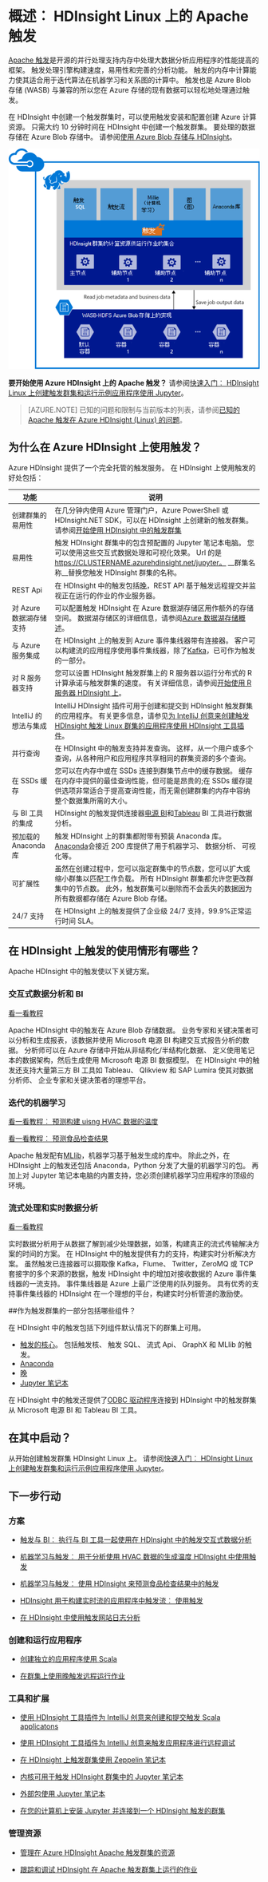 <properties 
    pageTitle="Apache HDInsight 中的触发事件的概述 |Microsoft Azure" 
    description="Apache HDInsight 中的触发和在您的应用程序在 HDInsight 上使用触发的方案简介。" 
    services="hdinsight" 
    documentationCenter="" 
    authors="nitinme" 
    manager="jhubbard" 
    editor="cgronlun"
    tags="azure-portal"/>

<tags 
    ms.service="hdinsight" 
    ms.workload="big-data" 
    ms.tgt_pltfrm="na" 
    ms.devlang="na" 
    ms.topic="get-started-article" 
    ms.date="08/25/2016" 
    ms.author="nitinme"/>

# <a name="overview-apache-spark-on-hdinsight-linux"></a>概述︰ HDInsight Linux 上的 Apache 触发
 
<a href="http://spark.apache.org/" target="_blank">Apache 触发</a>是开源的并行处理支持内存中处理大数据分析应用程序的性能提高的框架。 触发处理引擎构建速度，易用性和完善的分析功能。 触发的内存中计算能力使其适合用于迭代算法在机器学习和关系图的计算中。 触发也是 Azure Blob 存储 (WASB) 与兼容的所以您在 Azure 存储的现有数据可以轻松地处理通过触发。

在 HDInsight 中创建一个触发群集时，可以使用触发安装和配置创建 Azure 计算资源。 只需大约 10 分钟时间在 HDInsight 中创建一个触发群集。 要处理的数据存储在 Azure Blob 存储中。 请参阅[使用 Azure Blob 存储与 HDInsight][hdinsight-storage]。

![在 Azure HDInsight 上的 Apache 触发](./media/hdinsight-apache-spark-overview/hdispark.architecture.png  "在 Azure HDInsight 上的 Apache 触发")


**要开始使用 Azure HDInsight 上的 Apache 触发？** 请参阅[快速入门︰ HDInsight Linux 上创建触发群集和运行示例应用程序使用 Jupyter](hdinsight-apache-spark-jupyter-spark-sql.md)。

>[AZURE.NOTE] 已知的问题和限制与当前版本的列表，请参阅[已知的 Apache 触发在 Azure HDInsight (Linux) 的问题](hdinsight-apache-spark-jupyter-spark-sql.md)。


## <a name="why-use-spark-on-azure-hdinsight"></a>为什么在 Azure HDInsight 上使用触发？ 

Azure HDInsight 提供了一个完全托管的触发服务。 在 HDInsight 上使用触发的好处包括︰

| 功能                             | 说明       |
|-------------------------------------|-------------------|
| 创建群集的易用性            | 在几分钟内使用 Azure 管理门户，Azure PowerShell 或 HDInsight.NET SDK，可以在 HDInsight 上创建新的触发群集。 请参阅[开始使用 HDInsight 中的触发群集](hdinsight-apache-spark-jupyter-spark-sql.md) |
| 易用性                     | 触发 HDInsight 群集中的包含预配置的 Jupyter 笔记本电脑。 您可以使用这些交互式数据处理和可视化效果。 Url 的是 https://CLUSTERNAME.azurehdinsight.net/jupyter。 __群集名称__替换您触发 HDInsight 群集的名称。|
| REST Api                       | 在 HDInsight 中的触发包括[晚](https://github.com/cloudera/hue/tree/master/apps/spark/java#welcome-to-livy-the-rest-spark-server)，REST API 基于触发远程提交并监视正在运行的作业的作业服务器。 |
| 对 Azure 数据湖存储支持 | 可以配置触发 HDInsight 在 Azure 数据湖存储区用作额外的存储空间。 数据湖存储区的详细信息，请参阅[Azure 数据湖存储概述](../data-lake-store/data-lake-store-overview.md)。
| 与 Azure 服务集成 | 在 HDInsight 上的触发到 Azure 事件集线器带有连接器。 客户可以构建流的应用程序使用事件集线器，除了[Kafka](http://kafka.apache.org/)，已可作为触发的一部分。 |
| 对 R 服务器支持  | 您可以设置 HDInsight 触发群集上的 R 服务器以运行分布式的 R 计算承诺与触发群集的速度。 有关详细信息，请参阅[开始使用 R 服务器 HDInsight 上](hdinsight-hadoop-r-server-get-started.md)。   |
| IntelliJ 的想法与集成  | IntelliJ HDInsight 插件可用于创建和提交到 HDInsight 触发群集的应用程序。 有关更多信息，请参见[为 IntelliJ 创意来创建触发 HDInsight 触发 Linux 群集的应用程序使用 HDInsight 工具插件](hdinsight-apache-spark-intellij-tool-plugin.md)。 |
| 并行查询              | 在 HDInsight 中的触发支持并发查询。 这样，从一个用户或多个查询，从各种用户和应用程序共享相同的群集资源的多个查询。 |
| 在 SSDs 缓存                 | 您可以在内存中或在 SSDs 连接到群集节点中的缓存数据。 缓存在内存中提供的最佳查询性能，但可能是昂贵的;在 SSDs 缓存提供选项非常适合于提高查询性能，而无需创建群集的内存中容纳整个数据集所需的大小。|
| 与 BI 工具的集成       | HDInsight 的触发提供连接器[电源 BI](http://www.powerbi.com/)和[Tableau](http://www.tableau.com/products/desktop) BI 工具进行数据分析。|
| 预加载的 Anaconda 库        | 触发 HDInsight 上的群集都附带有预装 Anaconda 库。 [Anaconda](http://docs.continuum.io/anaconda/)会接近 200 库提供了用于机器学习、 数据分析、 可视化等。|
| 可扩展性                     | 虽然在创建过程中，您可以指定群集中的节点数，您可以扩大或缩小群集以匹配工作负载。 所有 HDInsight 群集都允许您更改群集中的节点数。 此外，触发群集可以删除而不会丢失的数据因为所有数据都存储在 Azure Blob 存储。 |
| 24/7 支持                    | 在 HDInsight 上的触发提供了企业级 24/7 支持，99.9%正常运行时间 SLA。|



## <a name="what-are-the-use-cases-for-spark-on-hdinsight"></a>在 HDInsight 上触发的使用情形有哪些？

Apache HDInsight 中的触发使以下关键方案。

### <a name="interactive-data-analysis-and-bi"></a>交互式数据分析和 BI

[看一看教程](hdinsight-apache-spark-use-bi-tools.md)

Apache HDInsight 中的触发在 Azure Blob 存储数据。 业务专家和关键决策者可以分析和生成报表，该数据并使用 Microsoft 电源 BI 构建交互式报告分析的数据。 分析师可以在 Azure 存储中开始从非结构化/半结构化数据、 定义使用笔记本的数据架构，然后生成使用 Microsoft 电源 BI 数据模型。 在 HDInsight 中的触发还支持大量第三方 BI 工具如 Tableau、 Qlikview 和 SAP Lumira 使其对数据分析师、 企业专家和关键决策者的理想平台。

### <a name="iterative-machine-learning"></a>迭代的机器学习

[看一看教程︰ 预测构建 uisng HVAC 数据的温度](hdinsight-apache-spark-ipython-notebook-machine-learning.md)

[看一看教程︰ 预测食品检查结果](hdinsight-apache-spark-machine-learning-mllib-ipython.md)

Apache 触发配有[MLlib](http://spark.apache.org/mllib/)，机器学习基于触发生成的库中。 除此之外，在 HDInsight 上的触发还包括 Anaconda，Python 分发了大量的机器学习的包。 再加上对 Jupyter 笔记本电脑的内置支持，您必须创建机器学习应用程序的顶级的环境。  

### <a name="streaming-and-real-time-data-analysis"></a>流式处理和实时数据分析

[看一看教程](hdinsight-apache-spark-eventhub-streaming.md)

实时数据分析用于从数据了解到减少处理数据，如落，构建真正的流式传输解决方案的时间的方案。 在 HDInsight 中的触发提供有力的支持，构建实时分析解决方案。 虽然触发已连接器可以摄取像 Kafka，Flume、 Twitter，ZeroMQ 或 TCP 套接字的多个来源的数据，触发 HDInsight 中的增加对接收数据的 Azure 事件集线器的一流支持。 事件集线器是 Azure 上最广泛使用的队列服务。 具有优秀的支持事件集线器的 HDInsight 在一个理想的平台，构建实时分析管道的激励使。

##<a name="next-steps"></a>作为触发群集的一部分包括哪些组件？

在 HDInsight 中的触发包括下列组件默认情况下的群集上可用。

- [触发的核心](https://spark.apache.org/docs/1.5.1/)。 包括触发核、 触发 SQL、 流式 Api、 GraphX 和 MLlib 的触发。
- [Anaconda](http://docs.continuum.io/anaconda/)
- [晚](https://github.com/cloudera/hue/tree/master/apps/spark/java#welcome-to-livy-the-rest-spark-server)
- [Jupyter 笔记本](https://jupyter.org)

在 HDInsight 中的触发还提供了[ODBC 驱动程序](http://go.microsoft.com/fwlink/?LinkId=616229)连接到 HDInsight 中的触发群集从 Microsoft 电源 BI 和 Tableau BI 工具。

## <a name="where-do-i-start"></a>在其中启动？

从开始创建触发群集 HDInsight Linux 上。 请参阅[快速入门︰ HDInsight Linux 上创建触发群集和运行示例应用程序使用 Jupyter](hdinsight-apache-spark-jupyter-spark-sql.md)。 

## <a name="next-steps"></a>下一步行动

### <a name="scenarios"></a>方案

* [触发与 BI︰ 执行与 BI 工具一起使用在 HDInsight 中的触发交互式数据分析](hdinsight-apache-spark-use-bi-tools.md)

* [机器学习与触发︰ 用于分析使用 HVAC 数据的生成温度 HDInsight 中使用触发](hdinsight-apache-spark-ipython-notebook-machine-learning.md)

* [机器学习与触发︰ 使用 HDInsight 来预测食品检查结果中的触发](hdinsight-apache-spark-machine-learning-mllib-ipython.md)

* [HDInsight 用于构建实时流的应用程序中触发流︰ 使用触发](hdinsight-apache-spark-eventhub-streaming.md)

* [在 HDInsight 中使用触发网站日志分析](hdinsight-apache-spark-custom-library-website-log-analysis.md)

### <a name="create-and-run-applications"></a>创建和运行应用程序

* [创建独立的应用程序使用 Scala](hdinsight-apache-spark-create-standalone-application.md)

* [在群集上使用晚触发远程运行作业](hdinsight-apache-spark-livy-rest-interface.md)

### <a name="tools-and-extensions"></a>工具和扩展

* [使用 HDInsight 工具插件为 IntelliJ 创意来创建和提交触发 Scala applicatons](hdinsight-apache-spark-intellij-tool-plugin.md)

* [使用 HDInsight 工具插件为 IntelliJ 创意来触发应用程序进行远程调试](hdinsight-apache-spark-intellij-tool-plugin-debug-jobs-remotely.md)

* [在 HDInsight 上触发群集使用 Zeppelin 笔记本](hdinsight-apache-spark-use-zeppelin-notebook.md)

* [内核可用于触发 HDInsight 群集中的 Jupyter 笔记本](hdinsight-apache-spark-jupyter-notebook-kernels.md)

* [外部包使用 Jupyter 笔记本](hdinsight-apache-spark-jupyter-notebook-use-external-packages.md)

* [在您的计算机上安装 Jupyter 并连接到一个 HDInsight 触发的群集](hdinsight-apache-spark-jupyter-notebook-install-locally.md)

### <a name="manage-resources"></a>管理资源

* [管理在 Azure HDInsight Apache 触发群集的资源](hdinsight-apache-spark-resource-manager.md)

* [跟踪和调试 HDInsight 在 Apache 触发群集上运行的作业](hdinsight-apache-spark-job-debugging.md)


[hdinsight-storage]: hdinsight-hadoop-use-blob-storage.md
